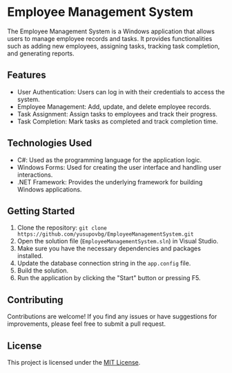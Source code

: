 # Employee Management System

The Employee Management System is a Windows application that allows users to manage employee records and tasks. It provides functionalities such as adding new employees, assigning tasks, tracking task completion, and generating reports.

## Features

- User Authentication: Users can log in with their credentials to access the system.
- Employee Management: Add, update, and delete employee records.
- Task Assignment: Assign tasks to employees and track their progress.
- Task Completion: Mark tasks as completed and track completion time.

## Technologies Used

- C#: Used as the programming language for the application logic.
- Windows Forms: Used for creating the user interface and handling user interactions.
- .NET Framework: Provides the underlying framework for building Windows applications.

## Getting Started

1. Clone the repository: `git clone https://github.com/yusupovbg/EmployeeManagementSystem.git`
2. Open the solution file (`EmployeeManagementSystem.sln`) in Visual Studio.
3. Make sure you have the necessary dependencies and packages installed.
4. Update the database connection string in the `app.config` file.
5. Build the solution.
6. Run the application by clicking the "Start" button or pressing F5.

## Contributing

Contributions are welcome! If you find any issues or have suggestions for improvements, please feel free to submit a pull request.

## License

This project is licensed under the [MIT License](LICENSE.md).
